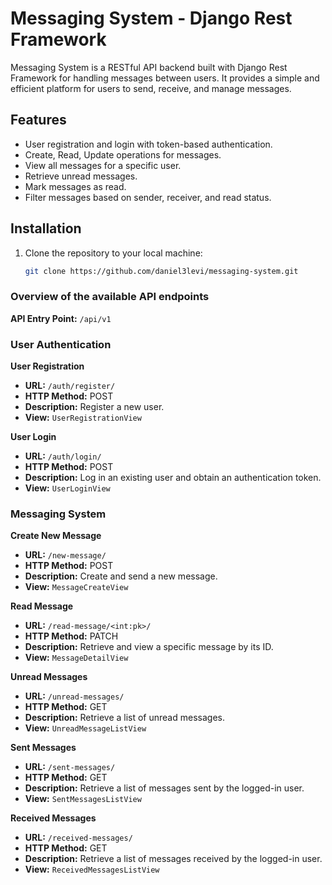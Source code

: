 # Messaging System - Django Rest Framework

Messaging System is a RESTful API backend built with Django Rest Framework for handling messages between users. 
It provides a simple and efficient platform for users to send, receive, and manage messages.

## Features

- User registration and login with token-based authentication.
- Create, Read, Update operations for messages.
- View all messages for a specific user.
- Retrieve unread messages.
- Mark messages as read.
- Filter messages based on sender, receiver, and read status.

## Installation

1. Clone the repository to your local machine:

   ```bash
   git clone https://github.com/daniel3levi/messaging-system.git

### Overview of the available API endpoints
**API Entry Point:** `/api/v1`

### User Authentication

**User Registration**
- **URL:** `/auth/register/`
- **HTTP Method:** POST
- **Description:** Register a new user.
- **View:** `UserRegistrationView`

**User Login**
- **URL:** `/auth/login/`
- **HTTP Method:** POST
- **Description:** Log in an existing user and obtain an authentication token.
- **View:** `UserLoginView`

### Messaging System

**Create New Message**
- **URL:** `/new-message/`
- **HTTP Method:** POST
- **Description:** Create and send a new message.
- **View:** `MessageCreateView`

**Read Message**
- **URL:** `/read-message/<int:pk>/`
- **HTTP Method:** PATCH
- **Description:** Retrieve and view a specific message by its ID.
- **View:** `MessageDetailView`

**Unread Messages**
- **URL:** `/unread-messages/`
- **HTTP Method:** GET
- **Description:** Retrieve a list of unread messages.
- **View:** `UnreadMessageListView`

**Sent Messages**
- **URL:** `/sent-messages/`
- **HTTP Method:** GET
- **Description:** Retrieve a list of messages sent by the logged-in user.
- **View:** `SentMessagesListView`

**Received Messages**
- **URL:** `/received-messages/`
- **HTTP Method:** GET
- **Description:** Retrieve a list of messages received by the logged-in user.
- **View:** `ReceivedMessagesListView`

